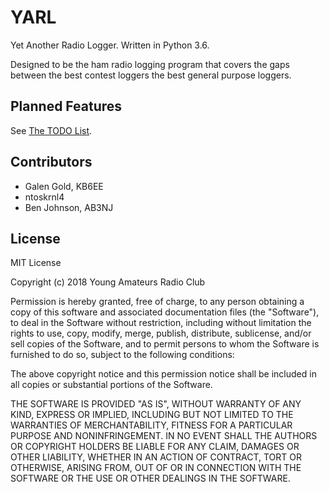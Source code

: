 # YARL

Yet Another Radio Logger. Written in Python 3.6.

Designed to be the ham radio logging program that covers the gaps between the
best contest loggers the best general purpose loggers.

## Planned Features

See [The TODO List](https://github.com/young-amateurs-rc/YARL/projects/1).

## Contributors

- Galen Gold, KB6EE
- ntoskrnl4
- Ben Johnson, AB3NJ

## License

MIT License

Copyright (c) 2018 Young Amateurs Radio Club

Permission is hereby granted, free of charge, to any person obtaining a copy
of this software and associated documentation files (the "Software"), to deal
in the Software without restriction, including without limitation the rights
to use, copy, modify, merge, publish, distribute, sublicense, and/or sell
copies of the Software, and to permit persons to whom the Software is
furnished to do so, subject to the following conditions:

The above copyright notice and this permission notice shall be included in all
copies or substantial portions of the Software.

THE SOFTWARE IS PROVIDED "AS IS", WITHOUT WARRANTY OF ANY KIND, EXPRESS OR
IMPLIED, INCLUDING BUT NOT LIMITED TO THE WARRANTIES OF MERCHANTABILITY,
FITNESS FOR A PARTICULAR PURPOSE AND NONINFRINGEMENT. IN NO EVENT SHALL THE
AUTHORS OR COPYRIGHT HOLDERS BE LIABLE FOR ANY CLAIM, DAMAGES OR OTHER
LIABILITY, WHETHER IN AN ACTION OF CONTRACT, TORT OR OTHERWISE, ARISING FROM,
OUT OF OR IN CONNECTION WITH THE SOFTWARE OR THE USE OR OTHER DEALINGS IN THE
SOFTWARE.
